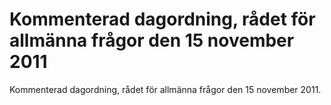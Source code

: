 # Kommenterad dagordning, rådet för allmänna frågor den 15 november 2011

Kommenterad dagordning, rådet för allmänna frågor den 15 november 2011\.
